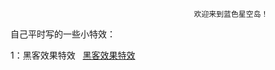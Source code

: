                                              欢迎来到蓝色星空岛！

自己平时写的一些小特效：

  1：黑客效果特效   <a href="../effects/黑客效果特效.html">黑客效果特效</a>
